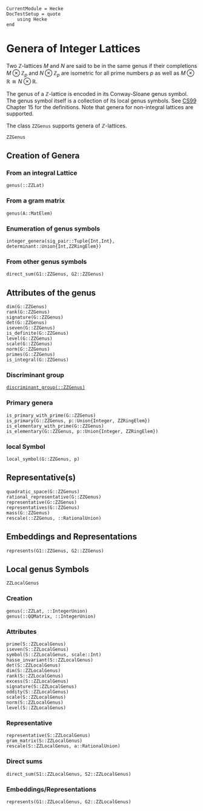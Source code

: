 ```@meta
CurrentModule = Hecke
DocTestSetup = quote
    using Hecke
end
```
# Genera of Integer Lattices

Two $\mathbb{Z}$-lattices $M$ and $N$ are said to be in the same genus if
their completions $M \otimes \mathbb{Z}_p$ and $N \otimes \mathbb{Z}_p$ are isometric for all
prime numbers $p$ as well as $M \otimes \mathbb{R} \cong N\otimes \mathbb{R}$.

The genus of a $\mathbb{Z}$-lattice is encoded in its Conway-Sloane genus symbol.
The genus symbol itself is a collection of its local genus symbols.
See [CS99](@cite) Chapter 15 for the definitions.
Note that genera for non-integral lattices are supported.

The class `ZZGenus` supports genera of $\mathbb{Z}$-lattices.

```@docs
ZZGenus
```

## Creation of Genera

### From an integral Lattice

```@docs
genus(::ZZLat)
```

### From a gram matrix

```@docs
genus(A::MatElem)
```

### Enumeration of genus symbols

```@docs
integer_genera(sig_pair::Tuple{Int,Int}, determinant::Union{Int,ZZRingElem})
```
### From other genus symbols
```@docs
direct_sum(G1::ZZGenus, G2::ZZGenus)
```

## Attributes of the genus

```@docs
dim(G::ZZGenus)
rank(G::ZZGenus)
signature(G::ZZGenus)
det(G::ZZGenus)
iseven(G::ZZGenus)
is_definite(G::ZZGenus)
level(G::ZZGenus)
scale(G::ZZGenus)
norm(G::ZZGenus)
primes(G::ZZGenus)
is_integral(G::ZZGenus)
```
### Discriminant group
[`discriminant_group(::ZZGenus)`](@ref)

### Primary genera

```@docs
is_primary_with_prime(G::ZZGenus)
is_primary(G::ZZGenus, p::Union{Integer, ZZRingElem})
is_elementary_with_prime(G::ZZGenus)
is_elementary(G::ZZGenus, p::Union{Integer, ZZRingElem})
```

### local Symbol
```@docs
local_symbol(G::ZZGenus, p)
```

## Representative(s)

```@docs
quadratic_space(G::ZZGenus)
rational_representative(G::ZZGenus)
representative(G::ZZGenus)
representatives(G::ZZGenus)
mass(G::ZZGenus)
rescale(::ZZGenus, ::RationalUnion)
```

## Embeddings and Representations
```@docs
represents(G1::ZZGenus, G2::ZZGenus)
```

## Local genus Symbols

```@docs
ZZLocalGenus
```

### Creation

```@docs
genus(::ZZLat, ::IntegerUnion)
genus(::QQMatrix, ::IntegerUnion)
```

### Attributes
```@docs
prime(S::ZZLocalGenus)
iseven(S::ZZLocalGenus)
symbol(S::ZZLocalGenus, scale::Int)
hasse_invariant(S::ZZLocalGenus)
det(S::ZZLocalGenus)
dim(S::ZZLocalGenus)
rank(S::ZZLocalGenus)
excess(S::ZZLocalGenus)
signature(S::ZZLocalGenus)
oddity(S::ZZLocalGenus)
scale(S::ZZLocalGenus)
norm(S::ZZLocalGenus)
level(S::ZZLocalGenus)
```
### Representative
```@docs
representative(S::ZZLocalGenus)
gram_matrix(S::ZZLocalGenus)
rescale(S::ZZLocalGenus, a::RationalUnion)
```

### Direct sums
```@docs
direct_sum(S1::ZZLocalGenus, S2::ZZLocalGenus)
```

### Embeddings/Representations
```@docs
represents(G1::ZZLocalGenus, G2::ZZLocalGenus)
```


